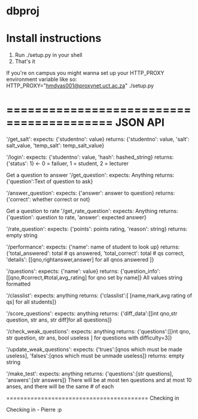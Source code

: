 dbproj
======

Install instructions
====================
1. Run ./setup.py in your shell
2. That's it

If you're on campus you might wanna set up your HTTP_PROXY environment variable like so:
HTTP_PROXY="hmdyas001@proxynet.uct.ac.za" ./setup.py

=========================================
JSON API
=========================================
'/get_salt':
  expects: {'studentno': value}
  returns: {'studentno': value, 'salt': salt_value, 'temp_salt': temp_salt_value}

'/login':
  expects: {'studentno': value, 'hash': hashed_string}
  returns: {'status': 1} <- 0 = failuer, 1 = student, 2 = lecturer

Get a question to answer
'/get_question':
	expects: Anything
	returns: {'question':Text of question to ask}

'/answer_question':
	expects: {'answer': answer to question}
	returns: {'correct': whether correct or not}

Get a question to rate
'/get_rate_question':
	expects: Anything
	returns: {'question': question to rate, 'answer': expected answer}

'/rate_question':
	expects: {'points': points rating, 'reason': string}
	returns: empty string

'/performance':
	expects: {'name': name of student to look up}
	returns: {'total_answered': total # qs answered, 'total_correct': total # qs correct, 'details':
	[[qno,rightanswer,answer] for all qnos answered ]}

'/questions':
	expects: {'name': value}
	returns: {'question_info':[[qno,#correct,#total,avg_rating] for qno set by name]}
	All values string formatted

'/classlist':
	expects: anything
	returns: {'classlist':[ [name,mark,avg rating of qs] for all students]}

'/score_questions':
	expects: anything
	returns: {'diff_data':[[int qno,str question, str ans, str diff]for all questions]}

'/check_weak_questions':
	expects: anything
	returns: {'questions':[[int qno, str question, str ans, bool useless ] for questions with difficulty=3]}

'/update_weak_questions':
	expects: {'trues':[qnos which must be made useless], 'falses':[qnos which must be unmade
	useless]}
	returns: empty string

'/make_test':
	expects: anything
	returns: {'questions':[str questions], 'answers':[str answers]}
	There will be at most ten questions and at most 10 anses, and there will be the same # of each


=========================================
Checking in

Checking in - Pierre :p
